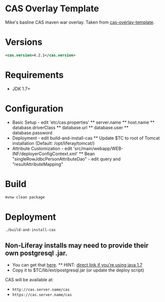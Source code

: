CAS Overlay Template
============================

Mike's basline CAS maven war overlay. Taken from [cas-overlay-template](https://github.com/Jasig/cas-overlay-template).

# Versions
```xml
<cas.version>4.2.1</cas.version>
```

# Requirements
* JDK 1.7+

# Configuration

* Basic Setup - edit 'etc/cas.properties'
** server.name
** host.name
** database.driverClass
** database.url
** database.user
** database.password
* Deployment - edit build-and-install-cas
** Update $TC to root of Tomcat installation (Default: /opt/liferay/tomcat/)
* Attribute Customization - edit 'src/main/webapp/WEB-INF/deployerConfigContext.xml'
** Bean "singleRowJdbcPersonAttributeDao" - edit query and "resultAttributeMapping"

# Build

```bash
mvnw clean package
```

# Deployment

```bash
./build-and-install-cas
```

## Non-Liferay installs may need to provide their own postgresql .jar.

* You can get that [here](https://jdbc.postgresql.org/download.html).
** HINT: [direct link if you're using java 1.7](https://jdbc.postgresql.org/download/postgresql-9.4.1208.jre7.jar)
* Copy it to $TC/lib/ext/postgresql.jar (or update the deploy script)

CAS will be available at:

* `http://cas.server.name/cas`
* `https://cas.server.name/cas`
